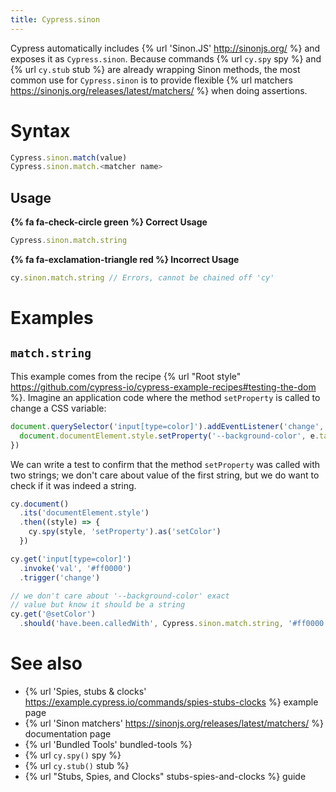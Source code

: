```yaml
---
title: Cypress.sinon
---
```


Cypress automatically includes {% url 'Sinon.JS' http://sinonjs.org/ %} and exposes it as `Cypress.sinon`. Because commands {% url `cy.spy` spy %} and {% url `cy.stub` stub %} are already wrapping Sinon methods, the most common use for `Cypress.sinon` is to provide flexible {% url matchers https://sinonjs.org/releases/latest/matchers/ %} when doing assertions.

# Syntax

```javascript
Cypress.sinon.match(value)
Cypress.sinon.match.<matcher name>
```

## Usage

**{% fa fa-check-circle green %} Correct Usage**

```javascript
Cypress.sinon.match.string
```

**{% fa fa-exclamation-triangle red %} Incorrect Usage**

```javascript
cy.sinon.match.string // Errors, cannot be chained off 'cy'
```

# Examples

## `match.string`

This example comes from the recipe {% url "Root style" https://github.com/cypress-io/cypress-example-recipes#testing-the-dom %}. Imagine an application code where the method `setProperty` is called to change a CSS variable:

```js
document.querySelector('input[type=color]').addEventListener('change', (e) => {
  document.documentElement.style.setProperty('--background-color', e.target.value)
})
```

We can write a test to confirm that the method `setProperty` was called with two strings; we don't care about value of the first string, but we do want to check if it was indeed a string.

```javascript
cy.document()
  .its('documentElement.style')
  .then((style) => {
    cy.spy(style, 'setProperty').as('setColor')
  })

cy.get('input[type=color]')
  .invoke('val', '#ff0000')
  .trigger('change')

// we don't care about '--background-color' exact
// value but know it should be a string
cy.get('@setColor')
  .should('have.been.calledWith', Cypress.sinon.match.string, '#ff0000')
```

# See also

- {% url 'Spies, stubs & clocks' https://example.cypress.io/commands/spies-stubs-clocks %} example page
- {% url 'Sinon matchers' https://sinonjs.org/releases/latest/matchers/ %} documentation page
- {% url 'Bundled Tools' bundled-tools %}
- {% url `cy.spy()` spy %}
- {% url `cy.stub()` stub %}
- {% url "Stubs, Spies, and Clocks" stubs-spies-and-clocks %} guide
